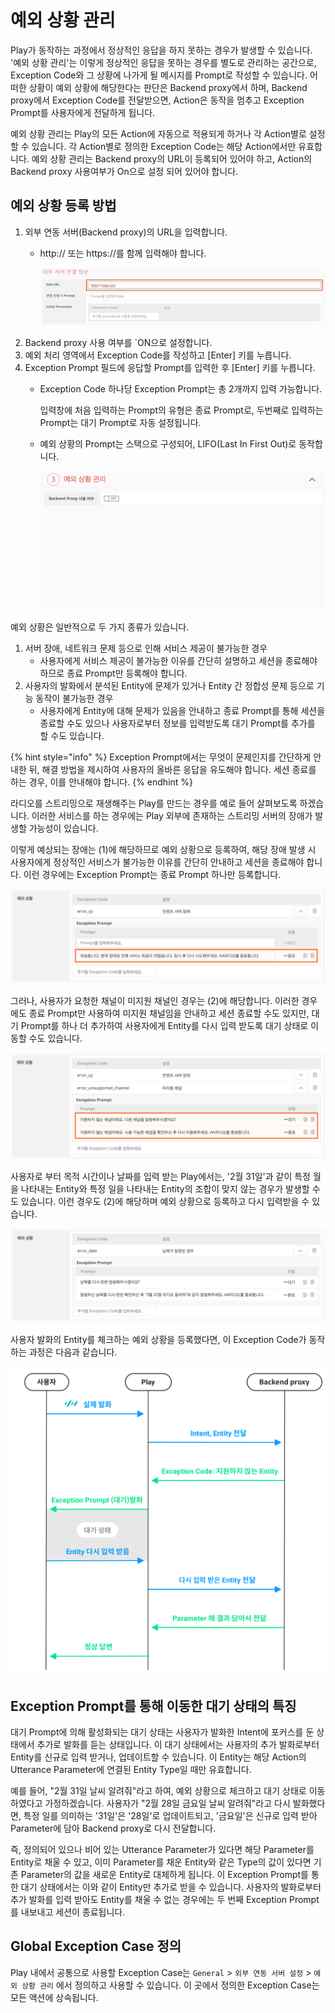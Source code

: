 # 예외 상황 관리

Play가 동작하는 과정에서 정상적인 응답을 하지 못하는 경우가 발생할 수 있습니다. '예외 상황 관리'는 이렇게 정상적인 응답을 못하는 경우를 별도로 관리하는 공간으로, Exception Code와 그 상황에 나가게 될 메시지를 Prompt로 작성할 수 있습니다. 어떠한 상황이 예외 상황에 해당한다는 판단은 Backend proxy에서 하며, Backend proxy에서 Exception Code를 전달받으면, Action은 동작을 멈추고 Exception Prompt를 사용자에게 전달하게 됩니다.

예외 상황 관리는 Play의 모든 Action에 자동으로 적용되게 하거나 각 Action별로 설정할 수 있습니다. 각 Action별로 정의한 Exception Code는 해당 Action에서만 유효합니다. 예외 상황 관리는 Backend proxy의 URL이 등록되어 있어야 하고, Action의 Backend proxy 사용여부가 On으로 설정 되어 있어야 합니다.

## 예외 상황 등록 방법

1. 외부 연동 서버\(Backend proxy\)의 URL을 입력합니다.
   * http:// 또는 https://를 함께 입력해야 합니다.

     ![](../../../.gitbook/assets/assets_ch3_3235_c01%20%281%29%20%281%29.png)
2. Backend proxy 사용 여부를 \`ON으로 설정합니다.
3. 예외 처리 영역에서 Exception Code를 작성하고 \[Enter\] 키를 누릅니다.
4. Exception Prompt 필드에 응답할 Prompt를 입력한 후 \[Enter\] 키를 누릅니다.
   * Exception Code 하나당 Exception Prompt는 총 2개까지 입력 가능합니다.

     입력창에 처음 입력하는 Prompt의 유형은 종료 Prompt로, 두번째로 입력하는 Prompt는 대기 Prompt로 자동 설정됩니다.

   * 예외 상황의 Prompt는 스택으로 구성되어, LIFO\(Last In First Out\)로 동작합니다.

     ![](../../../.gitbook/assets/assets_ch3_3235_c02%20%281%29%20%281%29.gif)

예외 상황은 일반적으로 두 가지 종류가 있습니다.

1. 서버 장애, 네트워크 문제 등으로 인해 서비스 제공이 불가능한 경우
   * 사용자에게 서비스 제공이 불가능한 이유를 간단히 설명하고 세션을 종료해야 하므로 종료 Prompt만 등록해야 합니다.
2. 사용자의 발화에서 분석된 Entity에 문제가 있거나 Entity 간 정합성 문제 등으로 기능 동작이 불가능한 경우
   * 사용자에게 Entity에 대해 문제가 있음을 안내하고 종료 Prompt를 통해 세션을 종료할 수도 있으나 사용자로부터 정보를 입력받도록 대기 Prompt를 추가를 할 수도 있습니다. 

{% hint style="info" %}
Exception Prompt에서는 무엇이 문제인지를 간단하게 안내한 뒤, 해결 방법을 제시하여 사용자의 올바른 응답을 유도해야 합니다. 세션 종료를 하는 경우, 이를 안내해야 합니다.
{% endhint %}

라디오를 스트리밍으로 재생해주는 Play를 만드는 경우를 예로 들어 살펴보도록 하겠습니다. 이러한 서비스를 하는 경우에는 Play 외부에 존재하는 스트리밍 서버의 장애가 발생할 가능성이 있습니다.

이렇게 예상되는 장애는 \(1\)에 해당하므로 예외 상황으로 등록하여, 해당 장애 발생 시 사용자에게 정상적인 서비스가 불가능한 이유를 간단히 안내하고 세션을 종료해야 합니다. 이런 경우에는 Exception Prompt는 종료 Prompt 하나만 등록합니다.

![](../../../.gitbook/assets/assets_ch3_3235_c03.png)

그러나, 사용자가 요청한 채널이 미지원 채널인 경우는 \(2\)에 해당합니다. 이러한 경우에도 종료 Prompt만 사용하여 미지원 채널임을 안내하고 세션 종료할 수도 있지만, 대기 Prompt를 하나 더 추가하여 사용자에게 Entity를 다시 입력 받도록 대기 상태로 이동할 수도 있습니다.

![](../../../.gitbook/assets/assets_ch3_3235_c04%20%281%29.png)

사용자로 부터 목적 시간이나 날짜를 입력 받는 Play에서는, '2월 31일'과 같이 특정 월을 나타내는 Entity와 특정 일을 나타내는 Entity의 조합이 맞지 않는 경우가 발생할 수도 있습니다. 이런 경우도 \(2\)에 해당하며 예외 상황으로 등록하고 다시 입력받을 수 있습니다.

![](../../../.gitbook/assets/assets_ch3_3235_c05-1%20%282%29%20%282%29.png)

사용자 발화의 Entity를 체크하는 예외 상황을 등록했다면, 이 Exception Code가 동작하는 과정은 다음과 같습니다.

![](../../../.gitbook/assets/assets_image-6.png)

## Exception Prompt를 통해 이동한 대기 상태의 특징

대기 Prompt에 의해 활성화되는 대기 상태는 사용자가 발화한 Intent에 포커스를 둔 상태에서 추가로 발화를 듣는 상태입니다. 이 대기 상태에서는 사용자의 추가 발화로부터 Entity를 신규로 입력 받거나, 업데이트할 수 있습니다. 이 Entity는 해당 Action의 Utterance Parameter에 연결된 Entity Type일 때만 유효합니다.

예를 들어, "2월 31일 날씨 알려줘"라고 하여, 예외 상황으로 체크하고 대기 상태로 이동하였다고 가정하겠습니다. 사용자가 "2월 28일 금요일 날씨 알려줘"라고 다시 발화했다면, 특정 일를 의미하는 '31일'은 '28일'로 업데이트되고, '금요일'은 신규로 입력 받아 Parameter에 담아 Backend proxy로 다시 전달합니다.

즉, 정의되어 있으나 비어 있는 Utterance Parameter가 있다면 해당 Parameter를 Entity로 채울 수 있고, 이미 Parameter를 채운 Entity와 같은 Type의 값이 있다면 기존 Parameter의 값을 새로운 Entity로 대체하게 됩니다. 이 Exception Prompt를 통한 대기 상태에서는 이와 같이 Entity만 추가로 받을 수 있습니다. 사용자의 발화로부터 추가 발화를 입력 받아도 Entity를 채울 수 없는 경우에는 두 번째 Exception Prompt를 내보내고 세션이 종료됩니다.

## Global Exception Case 정의 <a id="global-exception-case"></a>

Play 내에서 공통으로 사용할 Exception Case는 `General` &gt; `외부 연동 서버 설정` &gt; `예외 상황 관리` 에서 정의하고 사용할 수 있습니다. 이 곳에서 정의한 Exception Case는 모든 액션에 상속됩니다.

